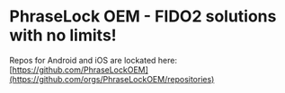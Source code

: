 # PhraseLock OEM - FIDO2 solutions with no limits! 
Repos for Android and iOS are lockated here: [https://github.com/PhraseLockOEM](https://github.com/orgs/PhraseLockOEM/repositories)
